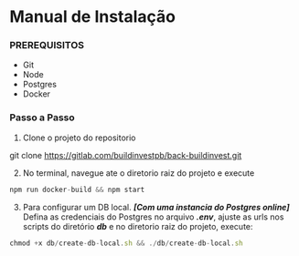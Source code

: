 # **Manual de Instalação**

### **PREREQUISITOS**

- Git
- Node
- Postgres
- Docker

### **Passo a Passo**

1. Clone o projeto do repositorio

git clone https://gitlab.com/buildinvestpb/back-buildinvest.git

2. No terminal, navegue ate o diretorio raiz do projeto e execute

```javascript
npm run docker-build && npm start
```

3. Para configurar um DB local. **_[Com uma instancia do Postgres online]_** Defina as credenciais do Postgres no arquivo **_.env_**, ajuste as urls nos scripts do diretório **_db_** e no diretorio raiz do projeto, execute:

```javascript
chmod +x db/create-db-local.sh && ./db/create-db-local.sh
```
